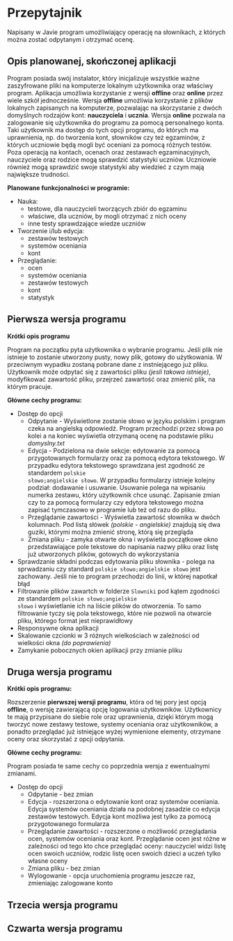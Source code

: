 # Przepytajnik

Napisany w Javie program umożliwiający operację na słownikach, z których można zostać odpytanym i otrzymać ocenę.

## Opis planowanej, skończonej aplikacji

Program posiada swój instalator, który inicjalizuje wszystkie ważne zaszyfrowane pliki na komputerze lokalnym użytkownika oraz właściwy program. Aplikacja umożliwia korzystanie z wersji **offline** oraz **online** przez wiele szkół jednocześnie. Wersja **offline** umożliwia korzystanie z plików lokalnych zapisanych na komputerze, pozwalając na skorzystanie z dwóch domyślnych rodzajów kont: **nauczyciela** i **ucznia**. Wersja **online** pozwala na zalogowanie się użytkownika do programu za pomocą personalnego konta. Taki użytkownik ma dostęp do tych opcji programu, do których ma uprawnienia, np. do tworzenia kont, słowników czy też egzaminów, z których uczniowie będą mogli być oceniani za pomocą różnych testów. Poza operacją na kontach, ocenach oraz zestawach egzaminacyjnych, nauczyciele oraz rodzice mogą sprawdzić statystyki uczniów. Uczniowie również mogą sprawdzić swoje statystyki aby wiedzieć z czym mają największe trudności.

**Planowane funkcjonalności w programie:**

* Nauka:
  - testowe, dla nauczycieli tworzących zbiór do egzaminu
  - właściwe, dla uczniów, by mogli otrzymać z nich oceny
  - inne testy sprawdzające wiedze uczniów
* Tworzenie i/lub edycja:
  - zestawów testowych
  - systemów oceniania
  - kont
* Przeglądanie:
  - ocen
  - systemów oceniania
  - zestawów testowych
  - kont
  - statystyk

## Pierwsza wersja programu

**Krótki opis programu**

Program na początku pyta użytkownika o wybranie programu. Jeśli plik nie istnieje to zostanie utworzony pusty, nowy plik, gotowy do użytkowania. W przeciwnym wypadku zostaną pobrane dane z instniejącego już pliku. Użytkownik może odpytać się z zawartości pliku *(jesli takowa istnieje)*, modyfikować zawartość pliku, przejrzeć zawartość oraz zmienić plik, na którym pracuje.

**Główne cechy programu:**

* Dostęp do opcji
  - Odpytanie - Wyświetlone zostanie słowo w języku polskim i program czeka na angielską odpowiedź. Program przechodzi przez słowa po kolei a na koniec wyświetla otrzymaną ocenę na podstawie pliku *domyslny.txt*
  - Edycja - Podzielona na dwie sekcje: edytowanie za pomocą przygotowanych formularzy oraz za pomocą edytora tekstowego. W przypadku edytora tekstowego sprawdzana jest zgodność ze standardem <code>polskie słowo;angielskie słowo</code>. W przypadku formularzy istnieje kolejny podział: dodawanie i usuwanie. Usuwanie polega na wpisaniu numerka zestawu, który użytkownik chce usunąć. Zapisanie zmian czy to za pomocą formularzy czy edytora tekstowego można zapisać tymczasowo w programie lub też od razu do pliku.
  - Przeglądanie zawartości - Wyświetla zawartość słownika w dwóch kolumnach. Pod listą słówek *(polskie - angielskie)* znajdują się dwa guziki, którymi można zmienić stronę, którą się przegląda
  - Zmiana pliku - zamyka otwarte okna i wyświetla początkowe okno przedstawiające pole tekstowe do napisania nazwy pliku oraz listę już utworzonych plików, gotowych do wykorzystania
* Sprawdzanie składni podczas edytowania pliku słownika - polega na sprwadzaniu czy standard <code>polskie słowo;angielskie słowo</code> jest zachowany. Jeśli nie to program przechodzi do linii, w której napotkał błąd
* Filtrowanie plików zawartch w folderze <code>Slowniki</code> pod kątem zgodności ze standardem <code>polskie słowo;angielskie słowo</code> i wyświetlanie ich na liście plików do otworzenia. To samo filtrowanie tyczy się pola tekstowego, które nie pozwoli na otwarcie pliku, którego format jest nieprawidłowy
* Responsywne okna aplikacji
* Skalowanie czcionki w 3 różnych wielkościach w zależności od wielkości okna *(do poprawienia)*
* Zamykanie pobocznych okien aplikacji przy zmianie pliku

## Druga wersja programu

**Krótki opis programu:**

Rozszerzenie **pierwszej wersji programu**, która od tej pory jest opcją **offline**, o wersję zawierającą opcję logowania użytkowników. Użytkownicy te mają przypisane do siebie role oraz uprawnienia, dzięki którym mogą tworzyć nowe zestawy testowe, systemy oceniania oraz użytkowników, a ponadto przeglądać już istniejące wyżej wymienione elementy, otrzymane oceny oraz skorzystać z opcji odpytania.

**Główne cechy programu:**

Program posiada te same cechy co poprzednia wersja z ewentualnymi zmianami.

* Dostęp do opcji
  - Odpytanie - bez zmian
  - Edycja - rozszerzona o edytowanie kont oraz systemów oceniania. Edycja systemów oceniania działa na podobnej zasadzie co edycja zestawów testowych. Edycja kont możliwa jest tylko za pomocą przygotowanego formularza
  - Przeglądanie zawartości - rozszerzone o możliwość przeglądania ocen, systemów oceniania oraz kont. Przeglądanie ocen jest różne w zależności od tego kto chce przeglądać oceny: nauczyciel widzi listę ocen swoich uczniów, rodzic listę ocen swoich dzieci a uczeń tylko własne oceny
  - Zmiana pliku - bez zmian
  - Wylogowanie - opcja uruchomienia programu jeszcze raz, zmieniając zalogowane konto

## Trzecia wersja programu

## Czwarta wersja programu
